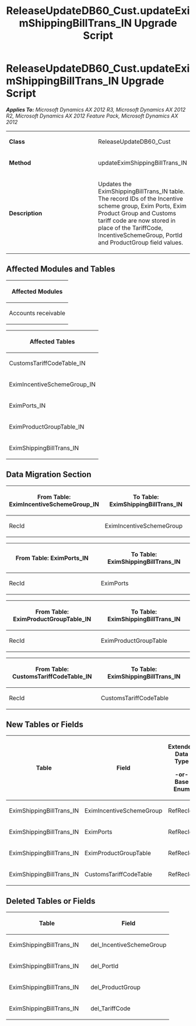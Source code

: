 ﻿---
title: ReleaseUpdateDB60_Cust.updateEximShippingBillTrans_IN Upgrade Script
TOCTitle: ReleaseUpdateDB60_Cust.updateEximShippingBillTrans_IN Upgrade Script
ms:assetid: 0120ef59-bbbc-4da5-a394-39accbb607c4
ms:mtpsurl: https://msdn.microsoft.com/en-us/library/JJ684617(v=AX.60)
ms:contentKeyID: 49706314
ms.date: 05/18/2015
mtps_version: v=AX.60
---

# ReleaseUpdateDB60\_Cust.updateEximShippingBillTrans\_IN Upgrade Script 


_**Applies To:** Microsoft Dynamics AX 2012 R3, Microsoft Dynamics AX 2012 R2, Microsoft Dynamics AX 2012 Feature Pack, Microsoft Dynamics AX 2012_

<table>
<colgroup>
<col style="width: 50%" />
<col style="width: 50%" />
</colgroup>
<tbody>
<tr class="odd">
<td><p><strong>Class</strong></p></td>
<td><p>ReleaseUpdateDB60_Cust</p></td>
</tr>
<tr class="even">
<td><p><strong>Method</strong></p></td>
<td><p>updateEximShippingBillTrans_IN</p></td>
</tr>
<tr class="odd">
<td><p><strong>Description</strong></p></td>
<td><p>Updates the EximShippingBillTrans_IN table. The record IDs of the Incentive scheme group, Exim Ports, Exim Product Group and Customs tariff code are now stored in place of the TariffCode, IncentiveSchemeGroup, PortId and ProductGroup field values.</p></td>
</tr>
</tbody>
</table>


## Affected Modules and Tables

<table>
<colgroup>
<col style="width: 100%" />
</colgroup>
<thead>
<tr class="header">
<th><p>Affected Modules</p></th>
</tr>
</thead>
<tbody>
<tr class="odd">
<td><p>Accounts receivable</p></td>
</tr>
</tbody>
</table>


<table>
<colgroup>
<col style="width: 100%" />
</colgroup>
<thead>
<tr class="header">
<th><p>Affected Tables</p></th>
</tr>
</thead>
<tbody>
<tr class="odd">
<td><p>CustomsTariffCodeTable_IN</p></td>
</tr>
<tr class="even">
<td><p>EximIncentiveSchemeGroup_IN</p></td>
</tr>
<tr class="odd">
<td><p>EximPorts_IN</p></td>
</tr>
<tr class="even">
<td><p>EximProductGroupTable_IN</p></td>
</tr>
<tr class="odd">
<td><p>EximShippingBillTrans_IN</p></td>
</tr>
</tbody>
</table>


## Data Migration Section

<table>
<colgroup>
<col style="width: 50%" />
<col style="width: 50%" />
</colgroup>
<thead>
<tr class="header">
<th><p>From Table: EximIncentiveSchemeGroup_IN</p></th>
<th><p>To Table: EximShippingBillTrans_IN</p></th>
</tr>
</thead>
<tbody>
<tr class="odd">
<td><p>RecId</p></td>
<td><p>EximIncentiveSchemeGroup</p></td>
</tr>
</tbody>
</table>


<table>
<colgroup>
<col style="width: 50%" />
<col style="width: 50%" />
</colgroup>
<thead>
<tr class="header">
<th><p>From Table: EximPorts_IN</p></th>
<th><p>To Table: EximShippingBillTrans_IN</p></th>
</tr>
</thead>
<tbody>
<tr class="odd">
<td><p>RecId</p></td>
<td><p>EximPorts</p></td>
</tr>
</tbody>
</table>


<table>
<colgroup>
<col style="width: 50%" />
<col style="width: 50%" />
</colgroup>
<thead>
<tr class="header">
<th><p>From Table: EximProductGroupTable_IN</p></th>
<th><p>To Table: EximShippingBillTrans_IN</p></th>
</tr>
</thead>
<tbody>
<tr class="odd">
<td><p>RecId</p></td>
<td><p>EximProductGroupTable</p></td>
</tr>
</tbody>
</table>


<table>
<colgroup>
<col style="width: 50%" />
<col style="width: 50%" />
</colgroup>
<thead>
<tr class="header">
<th><p>From Table: CustomsTariffCodeTable_IN</p></th>
<th><p>To Table: EximShippingBillTrans_IN</p></th>
</tr>
</thead>
<tbody>
<tr class="odd">
<td><p>RecId</p></td>
<td><p>CustomsTariffCodeTable</p></td>
</tr>
</tbody>
</table>


## New Tables or Fields

<table>
<colgroup>
<col style="width: 33%" />
<col style="width: 33%" />
<col style="width: 33%" />
</colgroup>
<thead>
<tr class="header">
<th><p>Table</p></th>
<th><p>Field</p></th>
<th><p>Extended Data Type</p>
<p>-or- Base Enum</p></th>
</tr>
</thead>
<tbody>
<tr class="odd">
<td><p>EximShippingBillTrans_IN</p></td>
<td><p>EximIncentiveSchemeGroup</p></td>
<td><p>RefRecId</p></td>
</tr>
<tr class="even">
<td><p>EximShippingBillTrans_IN</p></td>
<td><p>EximPorts</p></td>
<td><p>RefRecId</p></td>
</tr>
<tr class="odd">
<td><p>EximShippingBillTrans_IN</p></td>
<td><p>EximProductGroupTable</p></td>
<td><p>RefRecId</p></td>
</tr>
<tr class="even">
<td><p>EximShippingBillTrans_IN</p></td>
<td><p>CustomsTariffCodeTable</p></td>
<td><p>RefRecId</p></td>
</tr>
</tbody>
</table>


## Deleted Tables or Fields

<table>
<colgroup>
<col style="width: 50%" />
<col style="width: 50%" />
</colgroup>
<thead>
<tr class="header">
<th><p>Table</p></th>
<th><p>Field</p></th>
</tr>
</thead>
<tbody>
<tr class="odd">
<td><p>EximShippingBillTrans_IN</p></td>
<td><p>del_IncentiveSchemeGroup</p></td>
</tr>
<tr class="even">
<td><p>EximShippingBillTrans_IN</p></td>
<td><p>del_PortId</p></td>
</tr>
<tr class="odd">
<td><p>EximShippingBillTrans_IN</p></td>
<td><p>del_ProductGroup</p></td>
</tr>
<tr class="even">
<td><p>EximShippingBillTrans_IN</p></td>
<td><p>del_TariffCode</p></td>
</tr>
</tbody>
</table>

  



